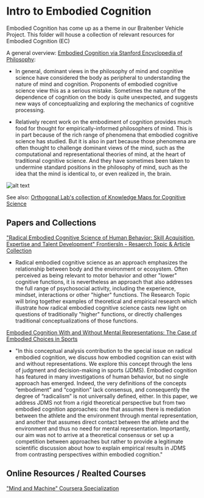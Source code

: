 # Intro to Embodied Cognition
Embodied Cognition has come up as a theme in our Braitenber Vehicle Project. This folder will house a collection of relevant resources for Embodied Cognition (EC)

A general overview: [Embodied Cognition via Stanford Encyclopedia of Philosophy](https://plato.stanford.edu/entries/embodied-cognition/):

- In general, dominant views in the philosophy of mind and cognitive science have considered the body as peripheral to understanding the nature of mind and cognition. Proponents of embodied cognitive science view this as a serious mistake. Sometimes the nature of the dependence of cognition on the body is quite unexpected, and suggests new ways of conceptualizing and exploring the mechanics of cognitive processing.

- Relatively recent work on the embodiment of cognition provides much food for thought for empirically-informed philosophers of mind. This is in part because of the rich range of phenomena that embodied cognitive science has studied. But it is also in part because those phenomena are often thought to challenge dominant views of the mind, such as the computational and representational theories of mind, at the heart of traditional cognitive science. And they have sometimes been taken to undermine standard positions in the philosophy of mind, such as the idea that the mind is identical to, or even realized in, the brain.


![alt text](https://raw.githubusercontent.com/Orthogonal-Research-Lab/Knowledge-Maps/master/Cognitive%20Science/cognitivesciencemap-v6_orig.png "Cognitive Science Map")

See also: [Orthogonal Lab's collection of Knowledge Maps for Cognitive Science](https://github.com/Orthogonal-Research-Lab/Knowledge-Maps/tree/master/Cognitive%20Science)



## Papers and Collections
["Radical Embodied Cognitive Science of Human Behavior: Skill Acquisition, Expertise and Talent Development" FrontiersIn - Resaerch Topic & Article Collection](https://www.frontiersin.org/research-topics/9049/radical-embodied-cognitive-science-of-human-behavior-skill-acquisition-expertise-and-talent-developm#overview)

- Radical embodied cognitive science as an approach emphasizes the relationship between body and the environment or ecosystem. Often perceived as being relevant to motor behavior and other "lower" cognitive functions, it is nevertheless an approach that also addresses the full range of psychosocial activity, including the experience, mindset, interactions or other "higher" functions. The Research Topic will bring together examples of theoretical and empirical research which illustrate how radical embodied cognitive science casts new light on questions of traditionally "higher" functions, or directly challenges traditional conceptualizations of those functions. 


[Embodied Cognition With and Without Mental Representations: The Case of Embodied Choices in Sports](https://www.frontiersin.org/articles/10.3389/fpsyg.2019.01825/full)
- "In this conceptual analysis contribution to the special issue on radical embodied cognition, we discuss how embodied cognition can exist with and without representations. We explore this concept through the lens of judgment and decision-making in sports (JDMS). Embodied cognition has featured in many investigations of human behavior, but no single approach has emerged. Indeed, the very definitions of the concepts “embodiment” and “cognition” lack consensus, and consequently the degree of “radicalism” is not universally defined, either. In this paper, we address JDMS not from a rigid theoretical perspective but from two embodied cognition approaches: one that assumes there is mediation between the athlete and the environment through mental representation, and another that assumes direct contact between the athlete and the environment and thus no need for mental representation. Importantly, our aim was not to arrive at a theoretical consensus or set up a competition between approaches but rather to provide a legitimate scientific discussion about how to explain empirical results in JDMS from contrasting perspectives within embodied cognition."


## Online Resources / Realted Courses 
["Mind and Machine" Coursera Specialization](https://www.coursera.org/specializations/mind-machine)
